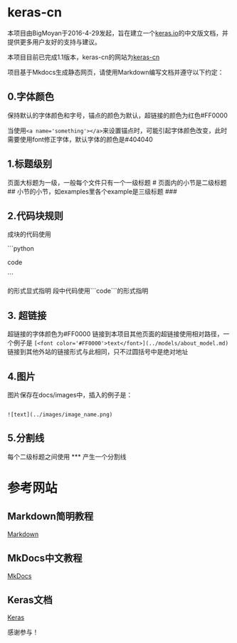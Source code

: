 # keras-cn

本项目由BigMoyan于2016-4-29发起，旨在建立一个[keras.io](keras.io)的中文版文档，并提供更多用户友好的支持与建议。

本项目目前已完成1.1版本，keras-cn的网站为[keras-cn](keras-cn.readthedocs.org)

项目基于Mkdocs生成静态网页，请使用Markdown编写文档并遵守以下约定：

## 0.字体颜色

保持默认的字体颜色和字号，锚点的颜色为默认，超链接的颜色为红色#FF0000
	
当使用```<a name='something'></a>```来设置锚点时，可能引起字体颜色改变，此时需要使用font修正字体，默认字体的颜色是#404040

## 1.标题级别

页面大标题为一级，一般每个文件只有一个一级标题 #
页面内的小节是二级标题 ##
小节的小节，如examples里各个example是三级标题 ###
  
## 2.代码块规则

成块的代码使用

\`\`\`python

code

\`\`\`

的形式显式指明
段中代码使用\`\`\`code\`\`\`的形式指明

## 3. 超链接

超链接的字体颜色为#FF0000
链接到本项目其他页面的超链接使用相对路径，一个例子是
```[<font color='#FF0000'>text</font>](../models/about_model.md)```
链接到其他外站的链接形式与此相同，只不过圆括号中是绝对地址

## 4.图片

图片保存在docs/images中，插入的例子是：

```

![text](../images/image_name.png)

```

## 5.分割线

每个二级标题之间使用
\*\*\*
产生一个分割线

# 参考网站

## Markdown简明教程

[Markdown](http://wowubuntu.com/markdown/)

## MkDocs中文教程

[MkDocs](http://markdown-docs-zh.readthedocs.io/zh_CN/latest/)

## Keras文档

[Keras](http://keras.io/)

感谢参与！


